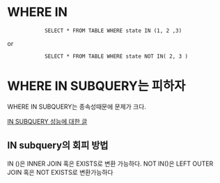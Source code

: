 # WHERE IN

                SELECT * FROM TABLE WHERE state IN (1, 2 ,3)
                
or
                
                SELECT * FROM TABLE WHERE state NOT IN( 2, 3 )


# WHERE IN SUBQUERY는 피하자

WHERE IN SUBQUERY는 종속성때문에 문제가 크다.

[IN SUBQUERY 성능에 대한 글](http://jason-heo.github.io/mysql/2014/05/22/avoid-mysql-in.html)

## IN subquery의 회피 방법

IN ()은 INNER JOIN 혹은 EXISTS로 변환 가능하다.
NOT IN()은 LEFT OUTER JOIN 혹은 NOT EXISTS로 변환가능하다

                
                 